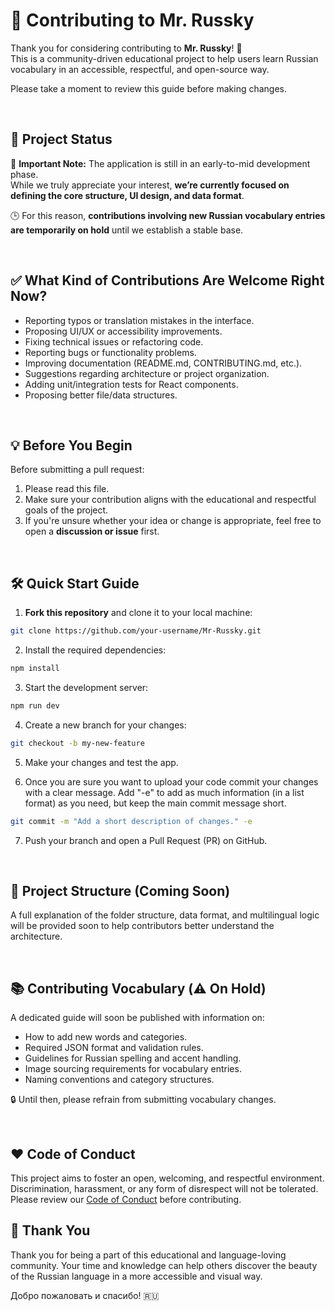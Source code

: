 # 🤝 Contributing to Mr. Russky

<!-- Change all hard-coded emojies to regular .md codes like :emoji: in the future. -->
<!-- Add an specification to make all commit messages (and code) in english to allow other users to understand it easily -->
<!-- Add a warning or indication to use explicit names and vocabulary. Like: PR (Wrong), Pull Request (Correct). Even if this seems obvious for some people. -->

Thank you for considering contributing to **Mr. Russky**! 🎉  
This is a community-driven educational project to help users learn Russian vocabulary in an accessible, respectful, and open-source way.

Please take a moment to review this guide before making changes.

<br>

## 📌 Project Status

🔧 **Important Note:** The application is still in an early-to-mid development phase.  
While we truly appreciate your interest, **we’re currently focused on defining the core structure, UI design, and data format**.

🕒 For this reason, **contributions involving new Russian vocabulary entries are temporarily on hold** until we establish a stable base.

<br>


## ✅ What Kind of Contributions Are Welcome Right Now?

- Reporting typos or translation mistakes in the interface.
- Proposing UI/UX or accessibility improvements.
- Fixing technical issues or refactoring code.
- Reporting bugs or functionality problems.
- Improving documentation (README.md, CONTRIBUTING.md, etc.).
- Suggestions regarding architecture or project organization.
- Adding unit/integration tests for React components.
- Proposing better file/data structures.

<br>


## 💡 Before You Begin

Before submitting a pull request:

1. Please read this file.
2. Make sure your contribution aligns with the educational and respectful goals of the project.
3. If you're unsure whether your idea or change is appropriate, feel free to open a **discussion or issue** first.

<br>

## 🛠️ Quick Start Guide

1. **Fork this repository** and clone it to your local machine:
```bash
git clone https://github.com/your-username/Mr-Russky.git
```

2. Install the required dependencies:
```bash
npm install
```

3. Start the development server:
```bash
npm run dev
```

4. Create a new branch for your changes:
```bash
git checkout -b my-new-feature
```

5. Make your changes and test the app.

6. Once you are sure you want to upload your code commit your changes with a clear message. Add "-e" to add as much information (in a list format) as you need, but keep the main commit message short.
```bash
git commit -m "Add a short description of changes." -e
```

7. Push your branch and open a Pull Request (PR) on GitHub.

<br>

## 📂 Project Structure (Coming Soon)

A full explanation of the folder structure, data format, and multilingual logic will be provided soon to help contributors better understand the architecture.

<br>

## 📚 Contributing Vocabulary (⚠️ On Hold)

A dedicated guide will soon be published with information on:

- How to add new words and categories.
- Required JSON format and validation rules.
- Guidelines for Russian spelling and accent handling.
- Image sourcing requirements for vocabulary entries.
- Naming conventions and category structures.

🔒 Until then, please refrain from submitting vocabulary changes.

<br>

## ❤️ Code of Conduct

This project aims to foster an open, welcoming, and respectful environment.
Discrimination, harassment, or any form of disrespect will not be tolerated.
Please review our [Code of Conduct](./CODE_OF_CONDUCT.md) before contributing.
<br>

## 🙏 Thank You

Thank you for being a part of this educational and language-loving community.
Your time and knowledge can help others discover the beauty of the Russian language in a more accessible and visual way.

Добро пожаловать и спасибо! 🇷🇺
